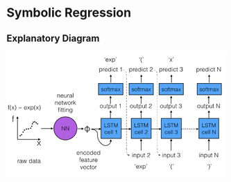 
# Symbolic Regression

## Explanatory Diagram

![Training](./images/diagram.png?raw=true "Diagram")
